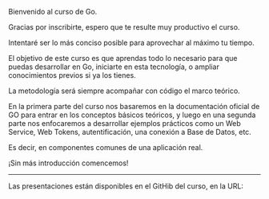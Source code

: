 Bienvenido al curso de Go.

Gracias por inscribirte, espero que te resulte muy productivo el curso.

Intentaré ser lo más conciso posible para aprovechar al máximo tu tiempo.

El objetivo de este curso es que aprendas todo lo necesario para que puedas desarrollar en Go, iniciarte en esta tecnología, o ampliar conocimientos previos si ya los tienes.

La metodología será siempre acompañar con código el marco teórico.

En la primera parte del curso nos basaremos en la documentación oficial de GO para entrar en los conceptos básicos teóricos, y luego en una segunda parte nos enfocaremos a desarrollar ejemplos prácticos como un Web Service, Web Tokens, autentificación, una conexión a Base de Datos, etc.

Es decir, en componentes comunes de una aplicación real.

¡Sin más introducción comencemos!

---


Las presentaciones están disponibles en el GitHib del curso, en la URL:


